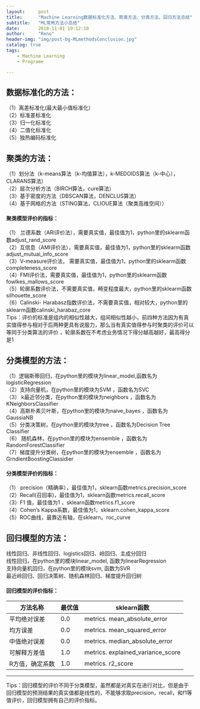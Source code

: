 ```yaml
---
layout:     post
title:      "Machine Learning数据标准化方法、聚类方法、分类方法、回归方法总结"
subtitle:   "ML常用方法小总结"
date:       2018-11-01 19:12:10
author:     "Reno"
header-img: "img/post-bg-MLmethodsConclusion.jpg"
catalog: true
tags:
    - Machine Learning
    - Programe

---
```


## 数据标准化的方法： 

（1）离差标准化(最大最小值标准化）  
（2）标准差标准化   
（3）归一化标准化   
（4）二值化标准化   
（5）独热编码标准化    

## 聚类的方法： 
（1）划分法（k-means算法（k-均值算法），k-MEDOIDS算法（k-中心），CLARANS算法）   
（2）层次分析方法（BIRCH算法，cure算法）   
（3）基于密度的方法（DBSCAN算法，DENCLUS算法）   
（4）基于网格的方法（STING算法，CLIOUE算法（聚类高维空间））   

#### 聚类模型评价的指标： 

（1） 兰德系数（ARI评价法），需要真实值，最佳值为1，python里的sklearm函数adjust_rand_score   
（2）互信息（AMI评价法），需要真实值，最佳值为1，python里的sklearm函数adjust_mutuai_info_score   
（3）V-measure评价法， 需要真实值，最佳值为1，python里的sklearm函数completeness_score   
（4）FMI评价法，需要真实值，最佳值为1，python里的sklearm函数fowlkes_mallows_score   
（5）轮廓系数评价法，不需要真实值，畸变程度最大，python里的sklearm函数silhouette_score   
（6）Calinski- Harabasz指数评价法，不需要真实值，相对较大，python里的sklearm函数calinski_harabaz_core   
Tips：评价的标准是组内的相似性越大，组间相似性越小，前四种方法因为有真实值得参与相对于后两种更具有说服力，那么当有真实值得参与时聚类的评价可以等同于分类算法的评价 ，轮廓系数在不考虑业务情况下得分越高越好，最高得分是1 

## 分类模型的方法： 
（1）逻辑斯蒂回归，在python里的模块为linear_model,函数名为logisticRegression   
（2）支持向量机，在python里的模块为SVM ，函数名为SVC   
（3） k最近邻分类，在python里的模块为neighbors ，函数名为KNeighborsClassifier   
（4）高斯朴素贝叶斯，在python里的模块为naive_bayes ，函数名为GaussiaNB   
（5）分类决策树，在python里的模块为tree ，函数名为Decision Tree Classifier   
（6） 随机森林，在python里的模块为ensemble ，函数名为RandomForestClassifier   
（7）梯度提升分类树，在python里的模块为ensemble ，函数名为GrndientBoostingClassidier   

#### 分类模型评价的指标： 

（1） precision（精确率），最佳值为1，sklearn函数metrics.precision_score   
（2）Recall(召回率)，最佳值为1，sklearn函数metrics.recall_score   
（3）F1 值，最佳值为1 ，sklearn函数metrics.f1_score   
（4）Cohen’s Kappa系数，最佳值为1，sklearn.cohen_kappa_score   
（5）ROC曲线，最靠近有轴，在sklearn。roc_curve   

## 回归模型的方法： 
线性回归、非线性回归、logistics回归、岭回归、主成分回归   
线性回归，在python里的模块linear_model, 函数为linearRegression   
支持向量机回归，在python里的模块svm, 函数为SVR   
最近岭回归、回归决策树、随机森林回归、梯度提升回归树  

#### 回归模型的评价指标： 

| 方法名称        | 最优值 | sklearn函数                       |
| --------------- | ------ | --------------------------------- |
| 平均绝对误差    | 0.0    | metrics. mean_absolute_error      |
| 均方误差        | 0.0    | metrics. mean_squared_error       |
| 中值绝对误差    | 0.0    | metrics. median_absolute_error    |
| 可解释方差值    | 1.0    | metrics. explained_variance_score |
| R方值，确定系数 | 1.0    | metrics. r2_score                 |

---

Tips：回归模型的评价不同于分类模型，虽然都是对真实在进行对比，但是由于回归模型的预测结果的真实值都是线性的，不能够求取precision，recall，和f1等值评价，回归模型拥有自己的评价指标。 